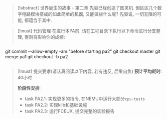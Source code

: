 >[!abstract] 世界诞生的故事 - 第二章
>先驱已经创造了图灵机. 但区区几个数字电路模块搭成的如此简单的机器, 又能做些什么呢? 先驱说, 一切无限的可能, 都蕴含于其中.

>[!must] 代码管理
>在进行本PA前, 请在工程目录下执行以下命令进行分支整理, 否则将影响你的成绩:
>
>```
git commit --allow-empty -am "before starting pa2"
git checkout master
git merge pa1
git checkout -b pa2
>```

>[!must] 提交要求(请认真阅读以下内容, 若有违反, 后果自负)
>**预计平均耗时**: 40小时
>
>**阶段性安排**:
>
>-   task PA2.1: 实现更多的指令, 在NEMU中运行大部分`cpu-tests`
>-   task PA2.2: 实现klib和基础设施
>-   task PA2.3: 运行FCEUX, 提交完整的实验报告